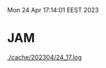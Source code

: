 Mon 24 Apr 17:14:01 EEST 2023
# JAM
<a href='./cache/202304/24_17.log'>./cache/202304/24_17.log</a>
